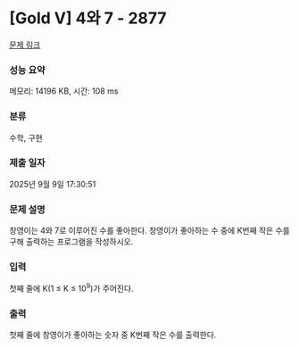 # [Gold V] 4와 7 - 2877 

[문제 링크](https://www.acmicpc.net/problem/2877) 

### 성능 요약

메모리: 14196 KB, 시간: 108 ms

### 분류

수학, 구현

### 제출 일자

2025년 9월 9일 17:30:51

### 문제 설명

<p>창영이는 4와 7로 이루어진 수를 좋아한다. 창영이가 좋아하는 수 중에 K번째 작은 수를 구해 출력하는 프로그램을 작성하시오.</p>

### 입력 

 <p>첫째 줄에 K(1 ≤ K ≤ 10<sup>9</sup>)가 주어진다.</p>

### 출력 

 <p>첫째 줄에 창영이가 좋아하는 숫자 중 K번째 작은 수를 출력한다.</p>

